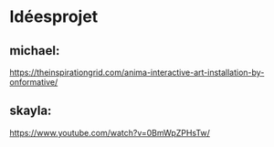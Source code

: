 # Idéesprojet


## michael:
https://theinspirationgrid.com/anima-interactive-art-installation-by-onformative/

## skayla:
https://www.youtube.com/watch?v=0BmWpZPHsTw/
